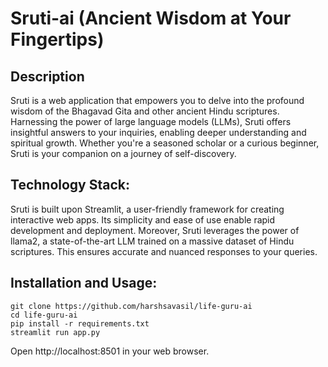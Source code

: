 # Sruti-ai (Ancient Wisdom at Your Fingertips)

## Description

Sruti is a web application that empowers you to delve into the profound wisdom of the Bhagavad Gita and other ancient Hindu scriptures. Harnessing the power of large language models (LLMs), Sruti offers insightful answers to your inquiries, enabling deeper understanding and spiritual growth. Whether you're a seasoned scholar or a curious beginner, Sruti is your companion on a journey of self-discovery.

## Technology Stack:
Sruti is built upon Streamlit, a user-friendly framework for creating interactive web apps. Its simplicity and ease of use enable rapid development and deployment. Moreover, Sruti leverages the power of llama2, a state-of-the-art LLM trained on a massive dataset of Hindu scriptures. This ensures accurate and nuanced responses to your queries.

## Installation and Usage:

```
git clone https://github.com/harshsavasil/life-guru-ai
cd life-guru-ai
pip install -r requirements.txt
streamlit run app.py
```

Open http://localhost:8501 in your web browser.
